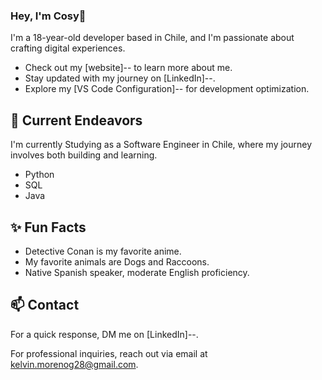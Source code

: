 ### Hey, I'm Cosy👋
 
I'm a 18-year-old developer based in Chile, and I'm passionate about crafting digital experiences.

- Check out my [website]-- to learn more about me.
- Stay updated with my journey on [LinkedIn]--.
- Explore my [VS Code Configuration]-- for development optimization.

## 🔭 Current Endeavors 

I'm currently Studying as a Software Engineer in Chile, where my journey involves both building and learning.

- Python
- SQL
- Java

## ✨ Fun Facts 

- Detective Conan is my favorite anime.
- My favorite animals are Dogs and Raccoons.
- Native Spanish speaker, moderate English proficiency.

## 📫 Contact

For a quick response, DM me on [LinkedIn]--. 
 
For professional inquiries, reach out via email at [kelvin.morenog28@gmail.com](mailto:kelvin.morenog28@gmail.com). 
